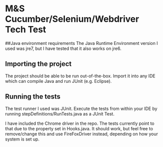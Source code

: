 # M&S Cucumber/Selenium/Webdriver Tech Test

##Java environment requirements
The Java Runtime Environment version I used was jre7, but I have tested that it also works on jre6.

## Importing the project
The project should be able to be run out-of-the-box. Import it into any IDE which can compile Java and run JUnit (e.g. Eclipse).

## Running the tests
The test runner I used was JUnit. Execute the tests from within your IDE by running stepDefinitions/RunTests.java as a JUnit Test.

I have included the Chrome driver in the repo. The tests currently point to that due to the property set in Hooks.java. It should work, but feel free to remove/change this and use FireFoxDriver instead, depending on how your system is set up.